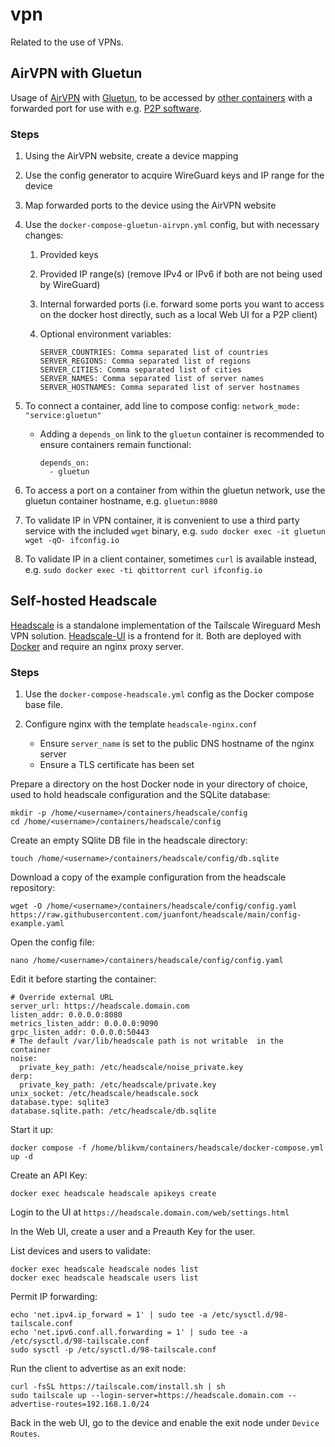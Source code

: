 # vpn

Related to the use of VPNs.

## AirVPN with Gluetun

Usage of [AirVPN](https://airvpn.org/) with [Gluetun](https://github.com/qdm12/gluetun/wiki/AirVPN), to be accessed by [other containers](https://github.com/qdm12/gluetun/wiki/Connect-a-container-to-gluetun) with a forwarded port for use with e.g. [P2P software](https://hub.docker.com/r/linuxserver/qbittorrent).

### Steps

1. Using the AirVPN website, create a device mapping
2. Use the config generator to acquire WireGuard keys and IP range for the device
3. Map forwarded ports to the device using the AirVPN website
4. Use the `docker-compose-gluetun-airvpn.yml` config, but with necessary changes:

    1. Provided keys
    2. Provided IP range(s) (remove IPv4 or IPv6 if both are not being used by WireGuard)
    3. Internal forwarded ports (i.e. forward some ports you want to access on the docker host directly, such as a local Web UI for a P2P client)
    4. Optional environment variables:

           SERVER_COUNTRIES: Comma separated list of countries
           SERVER_REGIONS: Comma separated list of regions
           SERVER_CITIES: Comma separated list of cities
           SERVER_NAMES: Comma separated list of server names
           SERVER_HOSTNAMES: Comma separated list of server hostnames

6. To connect a container, add line to compose config: `network_mode: "service:gluetun"`
    * Adding a `depends_on` link to the `gluetun` container is recommended to ensure containers remain functional:
   
          depends_on:
            - gluetun

8. To access a port on a container from within the gluetun network, use the gluetun container hostname, e.g. `gluetun:8080`
9. To validate IP in VPN container, it is convenient to use a third party service with the included `wget` binary, e.g. `sudo docker exec -it gluetun wget -qO- ifconfig.io`
10. To validate IP in a client container, sometimes `curl` is available instead, e.g. `sudo docker exec -ti qbittorrent curl ifconfig.io`

## Self-hosted Headscale

[Headscale](https://earvingad.github.io/posts/headscale/) is a standalone implementation of the Tailscale Wireguard Mesh VPN solution. [Headscale-UI](https://github.com/gurucomputing/headscale-ui) is a frontend for it. Both are deployed with [Docker](https://headscale.net/running-headscale-container/#executing-commands-in-the-debug-container) and require an nginx proxy server.

### Steps

1. Use the `docker-compose-headscale.yml` config as the Docker compose base file.

2. Configure nginx with the template `headscale-nginx.conf`
    * Ensure `server_name` is set to the public DNS hostname of the nginx server
    * Ensure a TLS certificate has been set

Prepare a directory on the host Docker node in your directory of choice, used to hold headscale configuration and the SQLite database:

    mkdir -p /home/<username>/containers/headscale/config
    cd /home/<username>/containers/headscale/config

Create an empty SQlite DB file in the headscale directory:

    touch /home/<username>/containers/headscale/config/db.sqlite

Download a copy of the example configuration from the headscale repository:

    wget -O /home/<username>/containers/headscale/config/config.yaml https://raw.githubusercontent.com/juanfont/headscale/main/config-example.yaml

Open the config file:

    nano /home/<username>/containers/headscale/config/config.yaml

Edit it before starting the container:

    # Override external URL
    server_url: https://headscale.domain.com
    listen_addr: 0.0.0.0:8080
    metrics_listen_addr: 0.0.0.0:9090
    grpc_listen_addr: 0.0.0.0:50443
    # The default /var/lib/headscale path is not writable  in the container
    noise:
      private_key_path: /etc/headscale/noise_private.key
    derp:
      private_key_path: /etc/headscale/private.key
    unix_socket: /etc/headscale/headscale.sock
    database.type: sqlite3
    database.sqlite.path: /etc/headscale/db.sqlite

Start it up:

    docker compose -f /home/blikvm/containers/headscale/docker-compose.yml up -d

Create an API Key:

    docker exec headscale headscale apikeys create

Login to the UI at `https://headscale.domain.com/web/settings.html`

In the Web UI, create a user and a Preauth Key for the user.

List devices and users to validate:

    docker exec headscale headscale nodes list
    docker exec headscale headscale users list

Permit IP forwarding:

    echo 'net.ipv4.ip_forward = 1' | sudo tee -a /etc/sysctl.d/98-tailscale.conf
    echo 'net.ipv6.conf.all.forwarding = 1' | sudo tee -a /etc/sysctl.d/98-tailscale.conf
    sudo sysctl -p /etc/sysctl.d/98-tailscale.conf

Run the client to advertise as an exit node:

    curl -fsSL https://tailscale.com/install.sh | sh
    sudo tailscale up --login-server=https://headscale.domain.com --advertise-routes=192.168.1.0/24

Back in the web UI, go to the device and enable the exit node under `Device Routes`.
